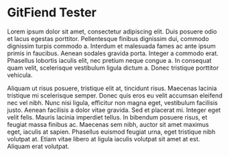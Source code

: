 # GitFiend Tester

Lorem ipsum dolor sit amet, consectetur adipiscing elit. Duis posuere odio et lacus egestas porttitor. Pellentesque finibus dignissim dui, commodo dignissim turpis commodo a. Interdum et malesuada fames ac ante ipsum primis in faucibus. Aenean sodales gravida porta. Integer a commodo erat. Phasellus lobortis iaculis elit, nec pretium neque congue a. In consequat quam velit, scelerisque vestibulum ligula dictum a. Donec tristique porttitor vehicula.

Aliquam ut risus posuere, tristique elit at, tincidunt risus. Maecenas lacinia tristique mi scelerisque semper. Donec quis eros eu velit accumsan eleifend nec vel nibh. Nunc nisi ligula, efficitur non magna eget, vestibulum facilisis justo. Aenean facilisis a dolor vitae gravida. Sed et placerat mi. Integer eget velit felis. Mauris lacinia imperdiet tellus. In bibendum posuere risus, et feugiat massa finibus ac. Maecenas sem nibh, auctor sit amet maximus eget, iaculis at sapien. Phasellus euismod feugiat urna, eget tristique nibh volutpat at. Etiam vitae libero at ligula iaculis volutpat sit amet at est. Aliquam erat volutpat.
